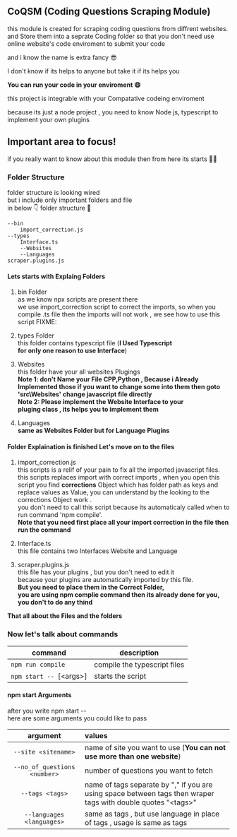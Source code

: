 ## CoQSM (Coding Questions Scraping Module)

this module is created for scraping coding questions from diffrent websites. and Store them into a seprate Coding folder so that 
you don't need use online website's code enviroment to submit your code

and i know the name is extra fancy 😎

I don't know if its helps to anyone but take it 
if its helps you

**You can run your code in your enviroment 😄**

this project is integrable with your Compatative
codeing enviroment

because its just a node project , you need to know 
Node js, typescript to implement your own plugins

## Important area to focus!
if you really want to know about this module 
then from here its starts 🚶‍♂️

### Folder Structure

folder structure is looking wired\
but i include only important folders and file\
in below 👇 folder structure 📁 

```
--bin
    import_correction.js
--types
    Interface.ts
    --Websites
    --Languages
scraper.plugins.js
```

#### Lets starts with Explaing Folders

1. bin Folder\
as we know npx scripts are present there \
we use import_correction script to correct the imports\,
so when you compile .ts file then the imports will not work , we see how to use this script FIXME:

2. types Folder\
this folder contains typescript file (**I Used Typescript\
 for only one reason to use Interface**)

3. Websites\
this folder have your all websites Plugings \
**Note 1: don't Name your File CPP,Python , Because i Already Implemented those if you want to change some into them then goto 'src\Websites' change javascript file directly** \
**Note 2: Please implement the Website Interface to your\
pluging class , its helps you to implement them**

4. Languages\
**same as Websites Folder but for Language Plugins**

#### Folder Explaination is finished Let's move on to the files

1. import_correction.js \
this scripts is a relif of your pain to fix all the imported javascript files.\
this scripts replaces import with correct imports , when you open this script you find **corrections** Object
which has folder path as keys and replace values as Value,
you can understand by the looking to the corrections Object work .\
you don't need to call this script because its automaticaly called when to run command 'npm compile'.\
**Note that you need first place all your import correction in the file then run the command**

2. Interface.ts\
this file contains two Interfaces Website and Language

3. scraper.plugins.js\
this file has your plugins , but you don't need to edit it\
because your plugins are automatically imported by this file.\
**But you need to place them in the Correct Folder,\
you are using npm complie command then its already done for you, you don't to do any thind**

**That all about the Files and the folders**

### Now let's talk about commands
| command | description|
|---------|------------|
|`npm run compile` | compile the typescript files
|`npm start -- `[\<args>] | starts the script

#### npm start Arguments
after you write npm start -- \
here are some arguments you could like to pass

| argument | values |
|:-------:|:-------|
|`--site <sitename>`    | name of site you want to use (**You can not use more than one website**)|
|`--no_of_questions <number>`| number of questions you want to fetch
|`--tags <tags>`| name of tags separate by "," if you are using space between tags then wraper tags with double quotes "\<tags>"
|`--languages <languages>`| same as tags , but use language in place of tags , usage is same as tags


















